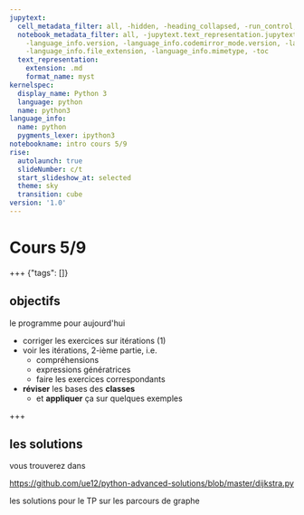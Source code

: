 ```yaml
---
jupytext:
  cell_metadata_filter: all, -hidden, -heading_collapsed, -run_control, -trusted
  notebook_metadata_filter: all, -jupytext.text_representation.jupytext_version, -jupytext.text_representation.format_version,
    -language_info.version, -language_info.codemirror_mode.version, -language_info.codemirror_mode,
    -language_info.file_extension, -language_info.mimetype, -toc
  text_representation:
    extension: .md
    format_name: myst
kernelspec:
  display_name: Python 3
  language: python
  name: python3
language_info:
  name: python
  pygments_lexer: ipython3
notebookname: intro cours 5/9
rise:
  autolaunch: true
  slideNumber: c/t
  start_slideshow_at: selected
  theme: sky
  transition: cube
version: '1.0'
---
```


# Cours 5/9

+++ {"tags": []}

## objectifs

le programme pour aujourd'hui

* corriger les exercices sur itérations (1)
* voir les itérations, 2-ième partie, i.e.
  * compréhensions
  * expressions génératrices
  * faire les exercices correspondants
* **réviser** les bases des **classes**
  * et **appliquer** ça sur quelques exemples

+++

## les solutions

vous trouverez dans

https://github.com/ue12/python-advanced-solutions/blob/master/dijkstra.py

les solutions pour le TP sur les parcours de graphe
